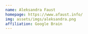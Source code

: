 ```yaml
---
name: Aleksandra Faust
homepage: https://www.afaust.info/
img: assets/imgs/aleksandra.png
affiliation: Google Brain
---
```

